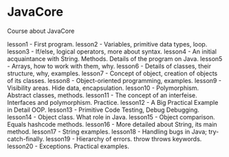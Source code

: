 # JavaCore
Course about JavaCore

lesson1 - First program.
lesson2 - Variables, primitive data types, loop.
lesson3 - If/else, logical operators, more about syntax.
lesson4 - An initial acquaintance with String. Methods. Details of the program on Java.
lesson5 - Arrays, how to work with them, why.
lesson6 - Details of classes, their structure, why, examples.
lesson7 - Concept of object, creation of objects of its classes.
lesson8 - Object-oriented programming, examples.
lesson9 - Visibility areas. Hide data, encapsulation.
lesson10 - Polymorphism. Abstract classes, methods.
lesson11 - The concept of an interfeise. Interfaces and polymorphism. Practice.
lesson12 - A Big Practical Example in Detail OOP.
lesson13 - Primitive Code Testing, Debug Debugging.
lesson14 - Object class. What role in Java.
lesson15 - Object comparison. Equals hashcode methods.
lesson16 - More detailed about String, its main method.
lesson17 - String examples.
lesson18 - Handling bugs in Java; try-catch-finally.
lesson19 - Hierarchy of errors. throw throws keywords.
lesson20 - Exceptions. Practical examples.
